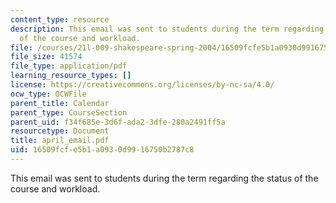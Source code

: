 ```yaml
---
content_type: resource
description: This email was sent to students during the term regarding the status
  of the course and workload.
file: /courses/21l-009-shakespeare-spring-2004/16509fcfe5b1a0930d9916750b2787c8_april_email.pdf
file_size: 41574
file_type: application/pdf
learning_resource_types: []
license: https://creativecommons.org/licenses/by-nc-sa/4.0/
ocw_type: OCWFile
parent_title: Calendar
parent_type: CourseSection
parent_uid: f34f685e-3d6f-ada2-3dfe-280a2491ff5a
resourcetype: Document
title: april_email.pdf
uid: 16509fcf-e5b1-a093-0d99-16750b2787c8
---
```

This email was sent to students during the term regarding the status of the course and workload.